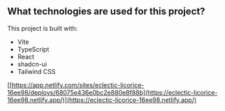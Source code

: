 
## What technologies are used for this project?

This project is built with:

- Vite
- TypeScript
- React
- shadcn-ui
- Tailwind CSS

[[https://app.netlify.com/sites/eclectic-licorice-16ee98/deploys/68075e436e0bc2e880e8f88b](https://eclectic-licorice-16ee98.netlify.app/)](https://eclectic-licorice-16ee98.netlify.app/)
